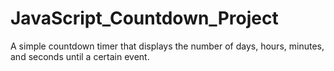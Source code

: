 # JavaScript_Countdown_Project
A simple countdown timer that displays the number of days, hours, minutes, and seconds until a certain event.
